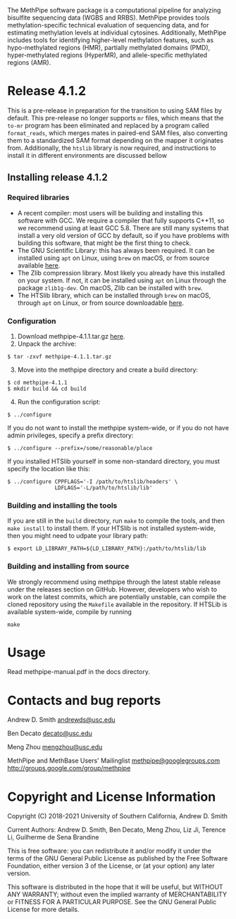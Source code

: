 The MethPipe software package is a computational pipeline for
analyzing bisulfite sequencing data (WGBS and RRBS). MethPipe provides
tools methylation-specific technical evaluation of sequencing data,
and for estimating methylation levels at individual cytosines.
Additionally, MethPipe includes tools for identifying higher-level
methylation features, such as hypo-methylated regions (HMR), partially
methylated domains (PMD), hyper-methylated regions (HyperMR), and
allele-specific methylated regions (AMR).

Release 4.1.2
===================

This is a pre-release in preparation for the transition to using SAM files by
default. This pre-release no longer supports `mr` files, which means that the
`to-mr` program has been eliminated and replaced by a program called
`format_reads`, which merges mates in paired-end SAM files, also converting
them to a standardized SAM format depending on the mapper it originates from.
Additionally, the `htslib` library is now required, and instructions to install
it in different environments are discussed bellow

## Installing release 4.1.2

### Required libraries

* A recent compiler: most users will be building and installing this
  software with GCC. We require a compiler that fully supports C++11,
  so we recommend using at least GCC 5.8. There are still many systems
  that install a very old version of GCC by default, so if you have
  problems with building this software, that might be the first thing
  to check.
* The GNU Scientific Library: this has always been required. It can be
  installed using `apt` on Linux, using `brew` on macOS, or from
  source available [here](http://www.gnu.org/software/gsl).
* The Zlib compression library. Most likely you already have this
  installed on your system. If not, it can be installed using `apt`
  on Linux through the package `zlib1g-dev`. On macOS, Zlib can be
  installed with `brew`.
* The HTSlib library, which can be installed through `brew`
  on macOS, through `apt` on Linux, or from source downloadable
  [here](https://github.com/samtools/htslib).

### Configuration

1. Download methpipe-4.1.1.tar.gz [here](https://github.com/smithlabcode/methpipe/releases/download/v4.1.1/methpipe-4.1.1.tar.gz).
2. Unpack the archive:
```
$ tar -zxvf methpipe-4.1.1.tar.gz
```
3. Move into the methpipe directory and create a build directory:
```
$ cd methpipe-4.1.1
$ mkdir build && cd build
```
4. Run the configuration script:
```
$ ../configure
```
If you do not want to install the methpipe system-wide, or if you do
not have admin privileges, specify a prefix directory:
```
$ ../configure --prefix=/some/reasonable/place
```
If you installed HTSlib yourself in some non-standard directory,
you must specify the location like this:
```
$ ../configure CPPFLAGS='-I /path/to/htslib/headers' \
               LDFLAGS='-L/path/to/htslib/lib'
```

### Building and installing the tools

If you are still in the `build` directory, run `make` to compile the
tools, and then `make install` to install them. If your HTSlib is not
installed system-wide, then you might need to udpate your library
path:
```
$ export LD_LIBRARY_PATH=${LD_LIBRARY_PATH}:/path/to/htslib/lib
```

### Building and installing from source

We strongly recommend using methpipe through the latest stable release
under the releases section on GitHub. However, developers who wish to
work on the latest commits, which are potentially unstable, can
compile the cloned repository using the `Makefile` available in the
repository. If HTSLib is available system-wide, compile by running
```
make
```

Usage
=====

Read methpipe-manual.pdf in the docs directory.

Contacts and bug reports
========================

Andrew D. Smith
andrewds@usc.edu

Ben Decato
decato@usc.edu

Meng Zhou
mengzhou@usc.edu

MethPipe and MethBase Users' Mailinglist
methpipe@googlegroups.com
http://groups.google.com/group/methpipe

Copyright and License Information
=================================

Copyright (C) 2018-2021
University of Southern California,
Andrew D. Smith

Current Authors: Andrew D. Smith, Ben Decato, Meng Zhou, Liz Ji,
Terence Li, Guilherme de Sena Brandine

This is free software: you can redistribute it and/or modify it under
the terms of the GNU General Public License as published by the Free
Software Foundation, either version 3 of the License, or (at your
option) any later version.

This software is distributed in the hope that it will be useful, but
WITHOUT ANY WARRANTY; without even the implied warranty of
MERCHANTABILITY or FITNESS FOR A PARTICULAR PURPOSE.  See the GNU
General Public License for more details.

